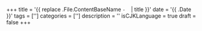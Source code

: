 +++
title = '{{ replace .File.ContentBaseName `-` ` ` | title }}'
date = '{{ .Date }}'
tags = ['']
categories = ['']
description = ''
isCJKLanguage = true
draft = false
+++
